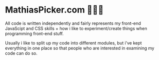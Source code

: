 # MathiasPicker.com 👨🏽‍💻

All code is written independently and fairly represents my front-end JavaScipt and CSS skills +
how i like to experiment/create things when programming front-end stuff.
 
Usually i like to split up my code into different modules, but i've kept
everything in one place so that people who are interested in examining my code
can do so.

